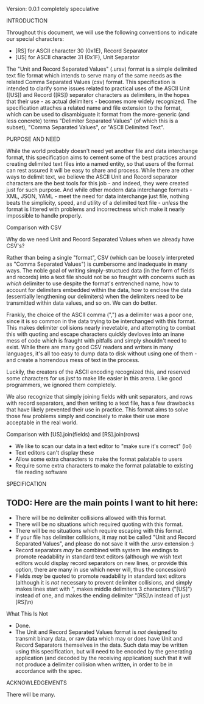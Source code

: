 Version: 0.0.1 completely speculative

INTRODUCTION

Throughout this document, we will use the following conventions to indicate our special characters:
- [RS] for ASCII character 30 (0x1E), Record Separator
- [US] for ASCII character 31 (0x1F), Unit Separator

The "Unit and Record Separated Values" (.ursv) format is a simple delimited text file format which
intends to serve many of the same needs as the related Comma Separated Values (csv) format. This
specification is intended to clarify some issues related to practical uses of the ASCII Unit ([US])
and Record ([RS]) separator characters as delimiters, in the hopes that their use - as actual
delimiters - becomes more widely recognized. The specification attaches a related name and file
extension to the format, which can be used to disambiguate it format from the more-generic (and less
concrete) terms "Delimiter Separated Values" (of which this is a subset), "Comma Separated Values",
or "ASCII Delimited Text".

PURPOSE AND NEED

While the world probably doesn't need yet another file and data interchange format, this
specification aims to cement some of the best practices around creating delimited text files into
a named entity, so that users of the format can rest assured it will be easy to share and process.
While there are other ways to delimit text, we believe the ASCII Unit and Record separator
characters are the best tools for this job - and indeed, they were created just for such purpose.
And while other modern data interchange formats - XML, JSON, YAML - meet the need for data
interchange just file, nothing beats the simplicity, speed, and utility of a delimited text file -
*unless* the format is littered with problems and incorrectness which make it nearly impossible
to handle properly.

Comparison with CSV

Why do we need Unit and Record Separated Values when we already have CSV's?

Rather than being a single "format", CSV (which can be loosely interpreted as "Comma Separated
Values") is cumbersome and inadequate in many ways. The noble goal of writing simply-structued data
(in the form of fields and records) into a text file should not be so fraught with concerns such as
*which* delimiter to use despite the format's entrenched name, how to account for delimiters
embedded within the data, how to enclose the data (essentially lengthening our delimiters) when
the delimiters need to be transmitted within data values, and so on. We can do better.

Frankly, the choice of the ASCII comma (",") as a delimiter was a poor one, since it is so common
in the data trying to be interchanged with this format. This makes delimiter collisions nearly
inevetable, and attempting to combat this with quoting and escape characters quickly devloves into
an inane mess of code which is fraught with pitfalls and simply shouldn't need to exist. While there
are many good CSV readers and writers in many languages, it's all too easy to dump data to disk
without using one of them - and create a horrendous mess of text in the process.

Luckily, the creators of the ASCII encoding recognized this, and reserved some characters for us
*just* to make life easier in this arena. Like good programmers, we ignored them completely.

We also recognize that simply joining fields with unit separators, and rows with record separators,
and then writing to a text file, has a few drawbacks that have likely prevented their use in
practice. This format aims to solve those few problems simply and concisely to make their use
more acceptable in the real world.

Comparison with [US].join(fields) and [RS].join(rows)

- We like to scan our data in a text editor to "make sure it's correct" (lol)
- Text editors can't display these
- Allow some extra characters to make the format palatable to users
- Require some extra characters to make the format palatable to existing file reading software

SPECIFICATION

## TODO: Here are the main points I want to hit here:

- There will be no delimiter collisions allowed with this format.
- There will be no situations which required quoting with this format.
- There will be no situations which require escaping with this format.
- If your file has delimiter collisions, it may not be called "Unit and Record Separated Values",
and please do not save it with the .ursv extension :)
- Record separators *may* be combined with system line endings to promote readability in standard
text editors (although we wish text editors would display record separators on new lines, or
provide this option, there are many in use which never will, thus the concession)
- Fields *may* be quoted to promote readability in standard text editors (although it is *not*
necessary to prevent delimiter collisions, and simply makes lines start with ", makes middle
delimiters 3 characters ("[US]") instead of one, and makes the ending delimiter "[RS]\n instead of just
[RS]\n)

What This Is Not

- Done.
- The Unit and Record Separated Values format is *not* designed to transmit binary data, or raw data
which may or does have Unit and Record Separators themselves in the data. Such data may be
written using this specification, but will need to be encoded by the generating application (and
decoded by the receiving application) such that it will not produce a delimiter collision when
written, in order to be in accordance with the spec.

ACKNOWLEDGEMENTS

There will be many.
